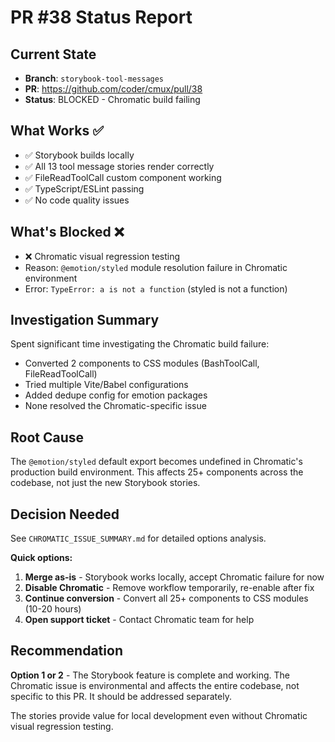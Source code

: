# PR #38 Status Report

## Current State
- **Branch**: `storybook-tool-messages`
- **PR**: https://github.com/coder/cmux/pull/38
- **Status**: BLOCKED - Chromatic build failing

## What Works ✅
- ✅ Storybook builds locally
- ✅ All 13 tool message stories render correctly
- ✅ FileReadToolCall custom component working
- ✅ TypeScript/ESLint passing
- ✅ No code quality issues

## What's Blocked ❌
- ❌ Chromatic visual regression testing
- Reason: `@emotion/styled` module resolution failure in Chromatic environment
- Error: `TypeError: a is not a function` (styled is not a function)

## Investigation Summary
Spent significant time investigating the Chromatic build failure:
- Converted 2 components to CSS modules (BashToolCall, FileReadToolCall)
- Tried multiple Vite/Babel configurations
- Added dedupe config for emotion packages
- None resolved the Chromatic-specific issue

## Root Cause
The `@emotion/styled` default export becomes undefined in Chromatic's production build environment. This affects 25+ components across the codebase, not just the new Storybook stories.

## Decision Needed
See `CHROMATIC_ISSUE_SUMMARY.md` for detailed options analysis.

**Quick options:**
1. **Merge as-is** - Storybook works locally, accept Chromatic failure for now
2. **Disable Chromatic** - Remove workflow temporarily, re-enable after fix
3. **Continue conversion** - Convert all 25+ components to CSS modules (10-20 hours)
4. **Open support ticket** - Contact Chromatic team for help

## Recommendation
**Option 1 or 2** - The Storybook feature is complete and working. The Chromatic issue is environmental and affects the entire codebase, not specific to this PR. It should be addressed separately.

The stories provide value for local development even without Chromatic visual regression testing.
